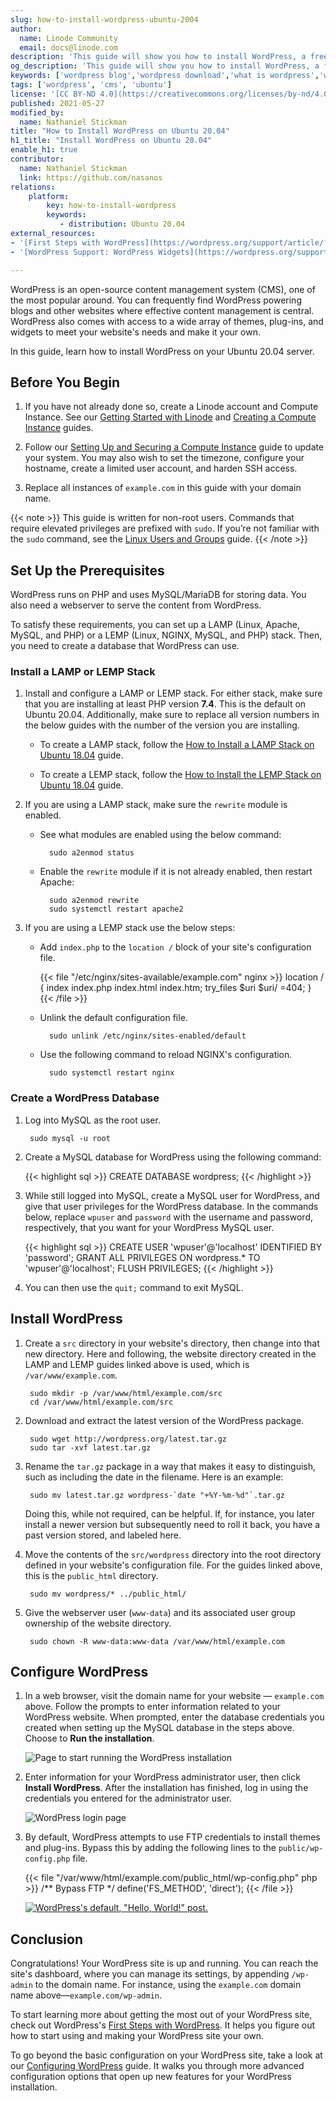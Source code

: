 ```yaml
---
slug: how-to-install-wordpress-ubuntu-2004
author:
  name: Linode Community
  email: docs@linode.com
description: 'This guide will show you how to install WordPress, a free and open-source content management system commonly used for blogs, on Ubuntu 20.04.'
og_description: 'This guide will show you how to install WordPress, a free and open-source content management system commonly used for blogs, on Ubuntu 20.04.'
keywords: ['wordpress blog','wordpress download','what is wordpress','wordpress hosting','content management system','cms']
tags: ['wordpress', 'cms', 'ubuntu']
license: '[CC BY-ND 4.0](https://creativecommons.org/licenses/by-nd/4.0)'
published: 2021-05-27
modified_by:
  name: Nathaniel Stickman
title: "How to Install WordPress on Ubuntu 20.04"
h1_title: "Install WordPress on Ubuntu 20.04"
enable_h1: true
contributor:
  name: Nathaniel Stickman
  link: https://github.com/nasanos
relations:
    platform:
        key: how-to-install-wordpress
        keywords:
           - distribution: Ubuntu 20.04
external_resources:
- '[First Steps with WordPress](https://wordpress.org/support/article/first-steps-with-wordpress/)'
- '[WordPress Support: WordPress Widgets](https://wordpress.org/support/article/wordpress-widgets/)'

---
```


WordPress is an open-source content management system (CMS), one of the most popular around. You can frequently find WordPress powering blogs and other websites where effective content management is central. WordPress also comes with access to a wide array of themes, plug-ins, and widgets to meet your website's needs and make it your own.

In this guide, learn how to install WordPress on your Ubuntu 20.04 server.

## Before You Begin

1.  If you have not already done so, create a Linode account and Compute Instance. See our [Getting Started with Linode](/docs/guides/getting-started/) and [Creating a Compute Instance](/docs/guides/creating-a-compute-instance/) guides.

1.  Follow our [Setting Up and Securing a Compute Instance](/docs/guides/set-up-and-secure/) guide to update your system. You may also wish to set the timezone, configure your hostname, create a limited user account, and harden SSH access.

1. Replace all instances of `example.com` in this guide with your domain name.

{{< note >}}
This guide is written for non-root users. Commands that require elevated privileges are prefixed with `sudo`. If you’re not familiar with the `sudo` command, see the [Linux Users and Groups](/docs/tools-reference/linux-users-and-groups/) guide.
{{< /note >}}

## Set Up the Prerequisites

WordPress runs on PHP and uses MySQL/MariaDB for storing data. You also need a webserver to serve the content from WordPress.

To satisfy these requirements, you can set up a LAMP (Linux, Apache, MySQL, and PHP) or a LEMP (Linux, NGINX, MySQL, and PHP) stack. Then, you need to create a database that WordPress can use.

### Install a LAMP or LEMP Stack

1. Install and configure a LAMP or LEMP stack. For either stack, make sure that you are installing at least PHP version **7.4**. This is the default on Ubuntu 20.04. Additionally, make sure to replace all version numbers in the below guides with the number of the version you are installing.

    - To create a LAMP stack, follow the [How to Install a LAMP Stack on Ubuntu 18.04](/docs/guides/how-to-install-a-lamp-stack-on-ubuntu-18-04/) guide.

    - To create a LEMP stack, follow the [How to Install the LEMP Stack on Ubuntu 18.04](/docs/guides/how-to-install-the-lemp-stack-on-ubuntu-18-04/) guide.

1. If you are using a LAMP stack, make sure the `rewrite` module is enabled.

    - See what modules are enabled using the below command:

            sudo a2enmod status

    - Enable the `rewrite` module if it is not already enabled, then restart Apache:

            sudo a2enmod rewrite
            sudo systemctl restart apache2

1. If you are using a LEMP stack use the below steps:

    - Add `index.php` to the `location /` block of your site's configuration file.

        {{< file "/etc/nginx/sites-available/example.com" nginx >}}
location / {
    index index.php index.html index.htm;
    try_files $uri $uri/ =404;
}
        {{< /file >}}

    - Unlink the default configuration file.

            sudo unlink /etc/nginx/sites-enabled/default

    - Use the following command to reload NGINX's configuration.

            sudo systemctl restart nginx

### Create a WordPress Database

1. Log into MySQL as the root user.

        sudo mysql -u root

1. Create a MySQL database for WordPress using the following command:

    {{< highlight sql >}}
CREATE DATABASE wordpress;
    {{< /highlight >}}

1. While still logged into MySQL, create a MySQL user for WordPress, and give that user privileges for the WordPress database. In the commands below, replace `wpuser` and `password` with the username and password, respectively, that you want for your WordPress MySQL user.

    {{< highlight sql >}}
CREATE USER 'wpuser'@'localhost' IDENTIFIED BY 'password';
GRANT ALL PRIVILEGES ON wordpress.* TO 'wpuser'@'localhost';
FLUSH PRIVILEGES;
    {{< /highlight >}}

1. You can then use the `quit;` command to exit MySQL.

## Install WordPress

1. Create a `src` directory in your website's directory, then change into that new directory. Here and following, the website directory created in the LAMP and LEMP guides linked above is used, which is `/var/www/example.com`.

        sudo mkdir -p /var/www/html/example.com/src
        cd /var/www/html/example.com/src

1. Download and extract the latest version of the WordPress package.

        sudo wget http://wordpress.org/latest.tar.gz
        sudo tar -xvf latest.tar.gz

1. Rename the `tar.gz` package in a way that makes it easy to distinguish, such as including the date in the filename. Here is an example:

        sudo mv latest.tar.gz wordpress-`date "+%Y-%m-%d"`.tar.gz

    Doing this, while not required, can be helpful. If, for instance, you later install a newer version but subsequently need to roll it back, you have a past version stored, and labeled here.

1. Move the contents of the `src/wordpress` directory into the root directory defined in your website's configuration file. For the guides linked above, this is the `public_html` directory.

        sudo mv wordpress/* ../public_html/

1. Give the webserver user (`www-data`) and its associated user group ownership of the website directory.

        sudo chown -R www-data:www-data /var/www/html/example.com

## Configure WordPress

1. In a web browser, visit the domain name for your website — `example.com` above. Follow the prompts to enter information related to your WordPress website. When prompted, enter the database credentials you created when setting up the MySQL database in the steps above. Choose to **Run the installation**.

    ![Page to start running the WordPress installation](wordpress-installation-page.png)

1. Enter information for your WordPress administrator user, then click **Install WordPress**. After the installation has finished, log in using the credentials you entered for the administrator user.

    ![WordPress login page](wordpress-login-page.png)

1. By default, WordPress attempts to use FTP credentials to install themes and plug-ins. Bypass this by adding the following lines to the `public/wp-config.php` file.

    {{< file "/var/www/html/example.com/public_html/wp-config.php" php >}}
/** Bypass FTP */
define('FS_METHOD', 'direct');
    {{< /file >}}

    [![WordPress's default, "Hello, World!" post.](wordpress-default-post_small.png)](wordpress-default-post.png)

## Conclusion

Congratulations! Your WordPress site is up and running. You can reach the site's dashboard, where you can manage its settings, by appending `/wp-admin` to the domain name. For instance, using the `example.com` domain name above—`example.com/wp-admin`.

To start learning more about getting the most out of your WordPress site, check out WordPress's [First Steps with WordPress](https://wordpress.org/support/article/first-steps-with-wordpress/). It helps you figure out how to start using and making your WordPress site your own.

To go beyond the basic configuration on your WordPress site, take a look at our [Configuring WordPress](/docs/guides/configuring-wordpress/) guide. It walks you through more advanced configuration options that open up new features for your WordPress installation.
